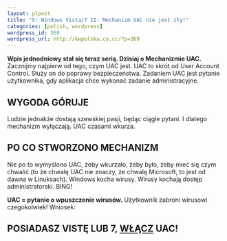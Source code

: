 ```yaml
--- 
layout: plpost
title: "S: Windows Vista/7 II: Mechanizm UAC nie jest zły!"
categories: [polish, wordpress]
wordpress_id: 369
wordpress_url: http://kwpolska.co.cc/?p=369
---
```

**Wpis jednodniowy stał się teraz serią. Dzisiaj o Mechanizmie UAC.** 
Zacznijmy najpierw od tego, czym UAC jest. UAC to skrót od User Account Control. Służy on do poprawy bezpieczeństwa. Zadaniem UAC jest pytanie użytkownika, gdy aplikacja chce wykonać zadanie administracyjne.

## WYGODA GÓRUJE
Ludzie jednakże dostają szewskiej pasji, będąc ciągle pytani. I dlatego mechanizm wyłączają. UAC czasami wkurza. 

## PO CO STWORZONO MECHANIZM
Nie po to wymyślono UAC, żeby wkurzało, żeby było, żeby mieć się czym chwalić (to że chwalę UAC nie znaczy, że chwalę Microsoft, to jest od dawna w Linuksach). Windows kocha wirusy. Wirusy kochają dostęp administratorski. BING! 

**UAC = pytanie o wpuszczenie wirusów.** Użytkownik zabroni wirusowi czegokolwiek! Wniosek: 
## POSIADASZ VISTĘ LUB 7, <span style="text-decoration: underline;">WŁĄCZ</span> UAC!
